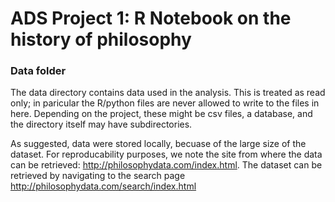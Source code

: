 # ADS Project 1:  R Notebook on the history of philosophy

### Data folder

The data directory contains data used in the analysis. This is treated as read only; in paricular the R/python files are never allowed to write to the files in here. Depending on the project, these might be csv files, a database, and the directory itself may have subdirectories.

As suggested, data were stored locally, becuase of the large size of the dataset. For reproducability purposes, we note the site from where the data can be retrieved: http://philosophydata.com/index.html. The dataset can be retrieved by navigating to the search page http://philosophydata.com/search/index.html


